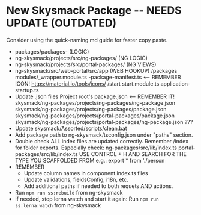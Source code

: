 # New Skysmack Package -- NEEDS UPDATE (OUTDATED)

Consider using the quick-naming.md guide for faster copy paste.

- packages/packages-<name> (LOGIC)
- ng-skysmack/projects/src/ng-packages/<name> (NG LOGIC)
- ng-skysmack/projects/src/portal-packages/<name> (NG VIEWS)
- ng-skysmack/src/web-portal/src/app (WEB HOOKUP)
    /packages
        modules/<name>_wrapper.module.ts
        <name>-package-manifest.ts <-- REMEMBER ICON! https://material.io/tools/icons/
    /start
        start.module.ts
        application-startup.ts
- Update .json files
    Project root's package.json <-- REMEMBER IT!
    skysmack/ng-packages/projects/ng-packages/ng-package.json
    skysmack/ng-packages/projects/ng-packages/package.json
    skysmack/ng-packages/projects/portal-packages/package.json
    skysmack/ng-packages/projects/portal-packages/ng-package.json ???
- Update skysmack/Assorted/scripts/clean.bat
- Add package path to ng-skysmack/tsconfig.json under "paths" section.
- Double check ALL index files are updated correctly. Remember /index for folder exports. Especially check:
    ng-packages/src/lib/index.ts
    portal-packages/src/lib/index.ts
    USE CONTROL + H AND SEARCH FOR THE TYPE YOU SCAFFOLDED FROM e.g.: export * from './person
- REMEMBER
    + Update column names in component.index.ts files
    + Update validations, fieldsConfig, i18n, etc.
    + Add additional paths if needed to both requets AND actions.
- Run `npm run ss:rebuild` from ng-skysmack
- If needed, stop lerna watch and start it again: Run `npm run ss:lerna:watch` from ng-skysmack